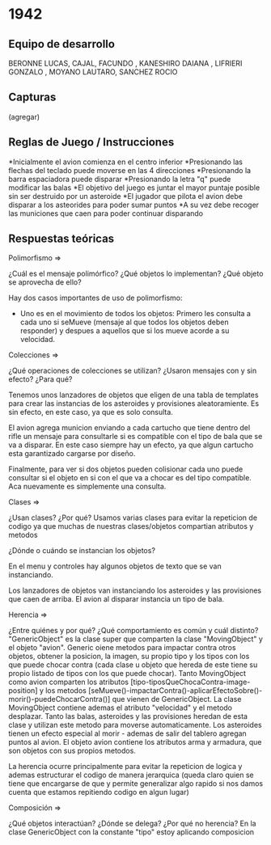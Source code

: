 # 1942

## Equipo de desarrollo

BERONNE LUCAS,
CAJAL, FACUNDO ,
KANESHIRO DAIANA ,
LIFRIERI GONZALO ,
MOYANO LAUTARO,
SANCHEZ ROCIO


## Capturas

(agregar)

## Reglas de Juego / Instrucciones

*Inicialmente el avion comienza en el centro inferior
*Presionando las flechas del teclado puede moverse en las 4 direcciones
*Presionando la barra espaciadora puede disparar
*Presionando la letra "q" puede modificar las balas
*El objetivo del juego es juntar el mayor puntaje posible sin ser destruido por un asteroide
*El jugador que pilota el avion debe disparar a los asteorides para poder sumar puntos
*A su vez debe recoger las municiones que caen para poder continuar disparando

## Respuestas teóricas

Polimorfismo =>


	
 ¿Cuál es el mensaje polimórfico? ¿Qué objetos lo implementan? ¿Qué objeto se aprovecha de ello?
 
 Hay dos casos importantes de uso de polimorfismo:
 
 - Uno es en el movimiento de todos los objetos: Primero les consulta a cada uno si seMueve (mensaje al que todos los objetos deben responder) y despues a aquellos que si los mueve acorde a su velocidad.


Colecciones =>

¿Qué operaciones de colecciones se utilizan? ¿Usaron mensajes con y sin efecto? ¿Para qué?

Tenemos unos lanzadores de objetos que eligen de una tabla de templates para crear las instancias de los asteroides y provisiones aleatoramiente. Es sin efecto, en este caso, ya que es solo consulta.

El avion agrega municion enviando a cada cartucho que tiene dentro del rifle un mensaje para consultarle si es compatible con el tipo de bala que se va a disparar. En este caso siempre hay un efecto, ya que algun cartucho esta garantizado cargarse por diseño.

Finalmente, para ver si dos objetos pueden colisionar cada uno puede consultar si el objeto en si con el que va a chocar es del tipo compatible. Aca nuevamente es simplemente una consulta.


Clases =>

¿Usan clases? ¿Por qué?
Usamos varias clases para evitar la repeticion de codigo ya que muchas de nuestras clases/objetos compartian atributos y metodos

 ¿Dónde o cuándo se instancian los objetos?
 
 En el menu y controles hay algunos objetos de texto que se van instanciando.
 
 Los lanzadores de objetos van instanciando los asteroides y las provisiones que caen de arriba.
 El avion al disparar instancia un tipo de bala.
 
Herencia =>

 ¿Entre quiénes y por qué? ¿Qué comportamiento es común y cuál distinto?
 "GenericObject" es la clase super que comparten la clase "MovingObject" y el objeto "avion". Generic oiene metodos para impactar contra otros objetos, obtener la posicion, la imagen, su propio tipo y los tipos con los que puede chocar contra (cada clase u objeto que hereda de este tiene su propio listado de tipos con los que puede chocar). 
 Tanto MovingObject como avion comparten los atributos [tipo-tiposQueChocaContra-image-position] y los metodos [seMueve()-impactarContra()-aplicarEfectoSobre()-morir()-puedeChocarContra()] que vienen de GenericObject. 
 La clase MovingObject contiene ademas el atributo "velocidad" y el metodo desplazar. Tanto las balas, asteroides y las provisiones heredan de esta clase y utilizan este metodo para moverse automaticamente.
 Los asteroides tienen un efecto especial al morir - ademas de salir del tablero agregan puntos al avion.
 El objeto avion contiene los atributos arma y armadura, que son objetos con sus propios metodos.
 
 La herencia ocurre principalmente para evitar la repeticion de logica y ademas estructurar el codigo de manera jerarquica (queda claro quien se tiene que encargarse de que y permite generalizar algo rapido si nos damos cuenta que estamos repitiendo codigo en algun lugar)


Composición =>

¿Qué objetos interactúan? ¿Dónde se delega? ¿Por qué no herencia?
En la clase GenericObject con la constante "tipo" estoy aplicando composicion

